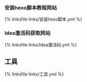 ### 安装hexo脚本教程网站
{% linksfile links/安装hexo脚本.yml %}

### Idea激活码获取网站
{% linksfile links/Idea激活码.yml %}

## 工具
{% linksfile links/工具.yml %}
